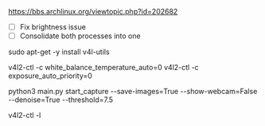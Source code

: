 https://bbs.archlinux.org/viewtopic.php?id=202682


- [ ] Fix brightness issue
- [ ] Consolidate both processes into one

sudo apt-get -y install v4l-utils

v4l2-ctl -c white_balance_temperature_auto=0
v4l2-ctl -c exposure_auto_priority=0

python3 main.py start_capture --save-images=True --show-webcam=False --denoise=True --threshold=7.5

v4l2-ctl -l
